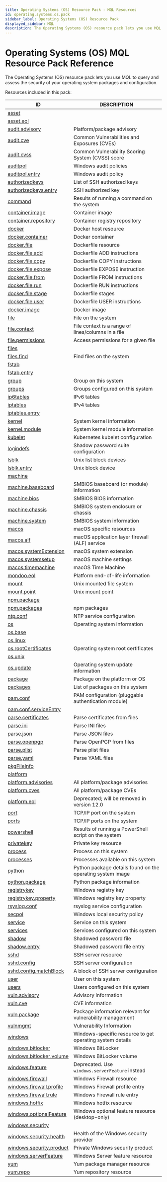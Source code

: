```yaml
---
title: Operating Systems (OS) Resource Pack - MQL Resources
id: operating.systems.os.pack
sidebar_label: Operating Systems (OS) Resource Pack
displayed_sidebar: MQL
description: The Operating Systems (OS) resource pack lets you use MQL to query and assess the security of your operating system packages and configuration.
---
```


# Operating Systems (OS) MQL Resource Pack Reference

The Operating Systems (OS) resource pack lets you use MQL to query and assess the security of your operating system packages and configuration.

Resources included in this pack:

| ID                                                      | DESCRIPTION                                                |
| ------------------------------------------------------- | ---------------------------------------------------------- |
| [asset](asset.md)                                       |                                                            |
| [asset.eol](asset.eol.md)                               |                                                            |
| [audit.advisory](audit.advisory.md)                     | Platform/package advisory                                  |
| [audit.cve](audit.cve.md)                               | Common Vulnerabilities and Exposures (CVEs)                |
| [audit.cvss](audit.cvss.md)                             | Common Vulnerability Scoring System (CVSS) score           |
| [auditpol](auditpol.md)                                 | Windows audit policies                                     |
| [auditpol.entry](auditpol.entry.md)                     | Windows audit policy                                       |
| [authorizedkeys](authorizedkeys.md)                     | List of SSH authorized keys                                |
| [authorizedkeys.entry](authorizedkeys.entry.md)         | SSH authorized key                                         |
| [command](command.md)                                   | Results of running a command on the system                 |
| [container.image](container.image.md)                   | Container image                                            |
| [container.repository](container.repository.md)         | Container registry repository                              |
| [docker](docker.md)                                     | Docker host resource                                       |
| [docker.container](docker.container.md)                 | Docker container                                           |
| [docker.file](docker.file.md)                           | Dockerfile resource                                        |
| [docker.file.add](docker.file.add.md)                   | Dockerfile ADD instructions                                |
| [docker.file.copy](docker.file.copy.md)                 | Dockerfile COPY instructions                               |
| [docker.file.expose](docker.file.expose.md)             | Dockerfile EXPOSE instruction                              |
| [docker.file.from](docker.file.from.md)                 | Dockerfile FROM instructions                               |
| [docker.file.run](docker.file.run.md)                   | Dockerfile RUN instructions                                |
| [docker.file.stage](docker.file.stage.md)               | Dockerfile stages                                          |
| [docker.file.user](docker.file.user.md)                 | Dockerfile USER instructions                               |
| [docker.image](docker.image.md)                         | Docker image                                               |
| [file](file.md)                                         | File on the system                                         |
| [file.context](file.context.md)                         | File context is a range of lines/columns in a file         |
| [file.permissions](file.permissions.md)                 | Access permissions for a given file                        |
| [files](files.md)                                       |                                                            |
| [files.find](files.find.md)                             | Find files on the system                                   |
| [fstab](fstab.md)                                       |                                                            |
| [fstab.entry](fstab.entry.md)                           |                                                            |
| [group](group.md)                                       | Group on this system                                       |
| [groups](groups.md)                                     | Groups configured on this system                           |
| [ip6tables](ip6tables.md)                               | IPv6 tables                                                |
| [iptables](iptables.md)                                 | IPv4 tables                                                |
| [iptables.entry](iptables.entry.md)                     |                                                            |
| [kernel](kernel.md)                                     | System kernel information                                  |
| [kernel.module](kernel.module.md)                       | System kernel module information                           |
| [kubelet](kubelet.md)                                   | Kubernetes kubelet configuration                           |
| [logindefs](logindefs.md)                               | Shadow password suite configuration                        |
| [lsblk](lsblk.md)                                       | Unix list block devices                                    |
| [lsblk.entry](lsblk.entry.md)                           | Unix block device                                          |
| [machine](machine.md)                                   |                                                            |
| [machine.baseboard](machine.baseboard.md)               | SMBIOS baseboard (or module) information                   |
| [machine.bios](machine.bios.md)                         | SMBIOS BIOS information                                    |
| [machine.chassis](machine.chassis.md)                   | SMBIOS system enclosure or chassis                         |
| [machine.system](machine.system.md)                     | SMBIOS system information                                  |
| [macos](macos.md)                                       | macOS specific resources                                   |
| [macos.alf](macos.alf.md)                               | macOS application layer firewall (ALF) service             |
| [macos.systemExtension](macos.systemextension.md)       | macOS system extension                                     |
| [macos.systemsetup](macos.systemsetup.md)               | macOS machine settings                                     |
| [macos.timemachine](macos.timemachine.md)               | macOS Time Machine                                         |
| [mondoo.eol](mondoo.eol.md)                             | Platform end-of-life information                           |
| [mount](mount.md)                                       | Unix mounted file system                                   |
| [mount.point](mount.point.md)                           | Unix mount point                                           |
| [npm.package](npm.package.md)                           |                                                            |
| [npm.packages](npm.packages.md)                         | npm packages                                               |
| [ntp.conf](ntp.conf.md)                                 | NTP service configuration                                  |
| [os](os.md)                                             | Operating system information                               |
| [os.base](os.base.md)                                   |                                                            |
| [os.linux](os.linux.md)                                 |                                                            |
| [os.rootCertificates](os.rootcertificates.md)           | Operating system root certificates                         |
| [os.unix](os.unix.md)                                   |                                                            |
| [os.update](os.update.md)                               | Operating system update information                        |
| [package](package.md)                                   | Package on the platform or OS                              |
| [packages](packages.md)                                 | List of packages on this system                            |
| [pam.conf](pam.conf.md)                                 | PAM configuration (pluggable authentication module)        |
| [pam.conf.serviceEntry](pam.conf.serviceentry.md)       |                                                            |
| [parse.certificates](parse.certificates.md)             | Parse certificates from files                              |
| [parse.ini](parse.ini.md)                               | Parse INI files                                            |
| [parse.json](parse.json.md)                             | Parse JSON files                                           |
| [parse.openpgp](parse.openpgp.md)                       | Parse OpenPGP from files                                   |
| [parse.plist](parse.plist.md)                           | Parse plist files                                          |
| [parse.yaml](parse.yaml.md)                             | Parse YAML files                                           |
| [pkgFileInfo](pkgfileinfo.md)                           |                                                            |
| [platform](platform.md)                                 |                                                            |
| [platform.advisories](platform.advisories.md)           | All platform/package advisories                            |
| [platform.cves](platform.cves.md)                       | All platform/package CVEs                                  |
| [platform.eol](platform.eol.md)                         | Deprecated; will be removed in version 12.0                |
| [port](port.md)                                         | TCP/IP port on the system                                  |
| [ports](ports.md)                                       | TCP/IP ports on the system                                 |
| [powershell](powershell.md)                             | Results of running a PowerShell script on the system       |
| [privatekey](privatekey.md)                             | Private key resource                                       |
| [process](process.md)                                   | Process on this system                                     |
| [processes](processes.md)                               | Processes available on this system                         |
| [python](python.md)                                     | Python package details found on the operating system image |
| [python.package](python.package.md)                     | Python package information                                 |
| [registrykey](registrykey.md)                           | Windows registry key                                       |
| [registrykey.property](registrykey.property.md)         | Windows registry key property                              |
| [rsyslog.conf](rsyslog.conf.md)                         | rsyslog service configuration                              |
| [secpol](secpol.md)                                     | Windows local security policy                              |
| [service](service.md)                                   | Service on this system                                     |
| [services](services.md)                                 | Services configured on this system                         |
| [shadow](shadow.md)                                     | Shadowed password file                                     |
| [shadow.entry](shadow.entry.md)                         | Shadowed password file entry                               |
| [sshd](sshd.md)                                         | SSH server resource                                        |
| [sshd.config](sshd.config.md)                           | SSH server configuration                                   |
| [sshd.config.matchBlock](sshd.config.matchblock.md)     | A block of SSH server configuration                        |
| [user](user.md)                                         | User on this system                                        |
| [users](users.md)                                       | Users configured on this system                            |
| [vuln.advisory](vuln.advisory.md)                       | Advisory information                                       |
| [vuln.cve](vuln.cve.md)                                 | CVE information                                            |
| [vuln.package](vuln.package.md)                         | Package information relevant for vulnerability management  |
| [vulnmgmt](vulnmgmt.md)                                 | Vulnerability Information                                  |
| [windows](windows.md)                                   | Windows-specific resource to get operating system details  |
| [windows.bitlocker](windows.bitlocker.md)               | Windows BitLocker                                          |
| [windows.bitlocker.volume](windows.bitlocker.volume.md) | Windows BitLocker volume                                   |
| [windows.feature](windows.feature.md)                   | Deprecated. Use `windows.serverFeature` instead            |
| [windows.firewall](windows.firewall.md)                 | Windows Firewall resource                                  |
| [windows.firewall.profile](windows.firewall.profile.md) | Windows Firewall profile entry                             |
| [windows.firewall.rule](windows.firewall.rule.md)       | Windows Firewall rule entry                                |
| [windows.hotfix](windows.hotfix.md)                     | Windows hotfix resource                                    |
| [windows.optionalFeature](windows.optionalfeature.md)   | Windows optional feature resource (desktop-only)           |
| [windows.security](windows.security.md)                 |                                                            |
| [windows.security.health](windows.security.health.md)   | Health of the Windows security provider                    |
| [windows.security.product](windows.security.product.md) | Private Windows security product                           |
| [windows.serverFeature](windows.serverfeature.md)       | Windows Server feature resource                            |
| [yum](yum.md)                                           | Yum package manager resource                               |
| [yum.repo](yum.repo.md)                                 | Yum repository resource                                    |
